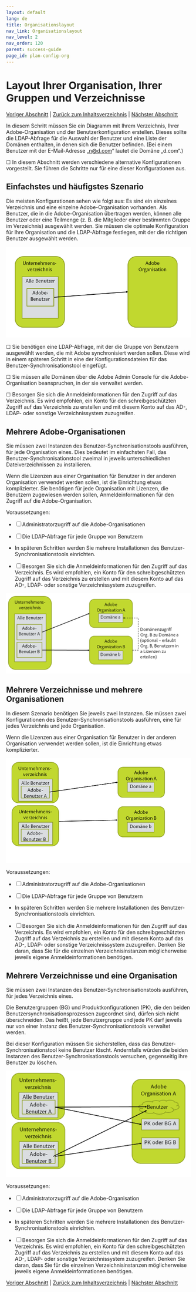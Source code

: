 ```yaml
---
layout: default
lang: de
title: Organisationslayout
nav_link: Organisationslayout
nav_level: 2
nav_order: 120
parent: success-guide
page_id: plan-config-org
---
```


# Layout Ihrer Organisation, Ihrer Gruppen und Verzeichnisse

[Voriger Abschnitt](before_you_start.md) \| [Zurück zum Inhaltsverzeichnis](index.md) \| [Nächster Abschnitt](layout_products.md)

In diesem Schritt müssen Sie ein Diagramm mit Ihrem Verzeichnis, Ihrer Adobe-Organisation und der Benutzerkonfiguration erstellen. Dieses sollte die LDAP-Abfrage für die Auswahl der Benutzer und eine Liste der Domänen enthalten, in denen sich die Benutzer befinden. (Bei einem Benutzer mit der E-Mail-Adresse „n@d.com“ lautet die Domäne „d.com“.)

&#9744; In diesem Abschnitt werden verschiedene alternative Konfigurationen vorgestellt. Sie führen die Schritte nur für eine dieser Konfigurationen aus.

## Einfachstes und häufigstes Szenario

Die meisten Konfigurationen sehen wie folgt aus: Es sind ein einzelnes Verzeichnis und eine einzelne Adobe-Organisation vorhanden. Als Benutzer, die in die Adobe-Organisation übertragen werden, können alle Benutzer oder eine Teilmenge (z. B. die Mitglieder einer bestimmten Gruppe im Verzeichnis) ausgewählt werden. Sie müssen die optimale Konfiguration für Ihre Organisation und die LDAP-Abfrage festlegen, mit der die richtigen Benutzer ausgewählt werden.

![Einfache Konfiguration](images/layout_orgs_simple.PNG)

&#9744; Sie benötigen eine LDAP-Abfrage, mit der die Gruppe von Benutzern ausgewählt werden, die mit Adobe synchronisiert werden sollen. Diese wird in einem späteren Schritt in eine der Konfigurationsdateien für das Benutzer-Synchronisationstool eingefügt.


&#9744; Sie müssen alle Domänen über die Adobe Admin Console für die Adobe-Organisation beanspruchen, in der sie verwaltet werden.

&#9744; Besorgen Sie sich die Anmeldeinformationen für den Zugriff auf das Verzeichnis. Es wird empfohlen, ein Konto für den schreibgeschützten Zugriff auf das Verzeichnis zu erstellen und mit diesem Konto auf das AD-, LDAP- oder sonstige Verzeichnissystem zuzugreifen.

## Mehrere Adobe-Organisationen

Sie müssen zwei Instanzen des Benutzer-Synchronisationstools ausführen, für jede Organisation eines. Dies bedeutet im einfachsten Fall, das Benutzer-Synchronisationstool zweimal in jeweils unterschiedlichen Dateiverzeichnissen zu installieren.

Wenn die Lizenzen aus einer Organisation für Benutzer in der anderen Organisation verwendet werden sollen, ist die Einrichtung etwas komplizierter. Sie benötigen für jede Organisation mit Lizenzen, die Benutzern zugewiesen werden sollen, Anmeldeinformationen für den Zugriff auf die Adobe-Organisation.


Voraussetzungen:

- &#9744; Administratorzugriff auf die Adobe-Organisationen

- &#9744; Die LDAP-Abfrage für jede Gruppe von Benutzern

-  In späteren Schritten werden Sie mehrere Installationen des Benutzer-Synchronisationstools einrichten.

-  &#9744; Besorgen Sie sich die Anmeldeinformationen für den Zugriff auf das Verzeichnis. Es wird empfohlen, ein Konto für den schreibgeschützten Zugriff auf das Verzeichnis zu erstellen und mit diesem Konto auf das AD-, LDAP- oder sonstige Verzeichnissystem zuzugreifen.




![Konfiguration mit mehreren Instanzen](images/layout_orgs_multi.png)

## Mehrere Verzeichnisse und mehrere Organisationen

In diesem Szenario benötigen Sie jeweils zwei Instanzen. Sie müssen zwei Konfigurationen des Benutzer-Synchronisationstools ausführen, eine für jedes Verzeichnis und jede Organisation.

Wenn die Lizenzen aus einer Organisation für Benutzer in der anderen Organisation verwendet werden sollen, ist die Einrichtung etwas komplizierter.



![Mehrere Organisationen und mehrere Verzeichnisse](images/layout_orgs_multi_dir_multi_org.png)


Voraussetzungen:

- &#9744; Administratorzugriff auf die Adobe-Organisationen

- &#9744; Die LDAP-Abfrage für jede Gruppe von Benutzern

-  In späteren Schritten werden Sie mehrere Installationen des Benutzer-Synchronisationstools einrichten.

-  &#9744; Besorgen Sie sich die Anmeldeinformationen für den Zugriff auf das Verzeichnis. Es wird empfohlen, ein Konto für den schreibgeschützten Zugriff auf das Verzeichnis zu erstellen und mit diesem Konto auf das AD-, LDAP- oder sonstige Verzeichnissystem zuzugreifen.
 Denken Sie daran, dass Sie für die einzelnen Verzeichnisinstanzen möglicherweise jeweils eigene Anmeldeinformationen benötigen.


## Mehrere Verzeichnisse und eine Organisation

Sie müssen zwei Instanzen des Benutzer-Synchronisationstools ausführen, für jedes Verzeichnis eines.

Die Benutzergruppen (BG) und Produktkonfigurationen (PK), die den beiden Benutzersynchronisationsprozessen zugeordnet sind, dürfen sich nicht überschneiden. Das heißt, jede Benutzergruppe und jede PK darf jeweils nur von einer Instanz des Benutzer-Synchronisationstools verwaltet werden.

Bei dieser Konfiguration müssen Sie sicherstellen, dass das Benutzer-Synchronisationstool keine Benutzer löscht. Andernfalls würden die beiden Instanzen des Benutzer-Synchronisationstools versuchen, gegenseitig ihre Benutzer zu löschen.


![Mehrere Verzeichnisse und eine Organisation](images/layout_orgs_multi_dir_single_org.png)

Voraussetzungen:

- &#9744; Administratorzugriff auf die Adobe-Organisation

- &#9744; Die LDAP-Abfrage für jede Gruppe von Benutzern

-  In späteren Schritten werden Sie mehrere Installationen des Benutzer-Synchronisationstools einrichten.

-  &#9744; Besorgen Sie sich die Anmeldeinformationen für den Zugriff auf das Verzeichnis. Es wird empfohlen, ein Konto für den schreibgeschützten Zugriff auf das Verzeichnis zu erstellen und mit diesem Konto auf das AD-, LDAP- oder sonstige Verzeichnissystem zuzugreifen.
 Denken Sie daran, dass Sie für die einzelnen Verzeichnisinstanzen möglicherweise jeweils eigene Anmeldeinformationen benötigen.


[Voriger Abschnitt](before_you_start.md) \| [Zurück zum Inhaltsverzeichnis](index.md) \| [Nächster Abschnitt](layout_products.md)
